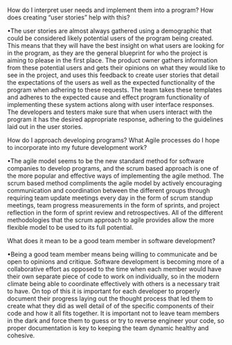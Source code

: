 How do I interpret user needs and implement them into a program? How does creating “user stories” help with this?

•The user stories are almost always gathered using a demographic that could be considered likely potential users of the program being created. This means that they will have the best insight on what users are looking for in the program, as they are the general blueprint for who the project is aiming to please in the first place. The product owner gathers information from these potential users and gets their opinions on what they would like to see in the project, and uses this feedback to create user stories that detail the expectations of the users as well as the expected functionality of the program when adhering to these requests. The team takes these templates and adheres to the expected cause and effect program functionality of implementing these system actions along with user interface responses. The developers and testers make sure that when users interact with the program it has the desired appropriate response, adhering to the guidelines laid out in the user stories.

How do I approach developing programs? What Agile processes do I hope to incorporate into my future development work?

•The agile model seems to be the new standard method for software companies to develop programs, and the scrum based approach is one of the more popular and effective ways of implementing the agile method. The scrum based method compliments the agile model by actively encouraging communication and coordination between the different groups through requiring team update meetings every day in the form of scrum standup meetings, team progress measurements in the form of sprints, and project reflection in the form of sprint review and retrospectives. All of the different methodologies that the scrum approach to agile provides allow the more flexible model to be used to its full potential.

What does it mean to be a good team member in software development?

•Being a good team member means being willing to communicate and be open to opinions and critique. Software development is becoming more of a collaborative effort as opposed to the time when each member would have their own separate piece of code to work on individually, so in the modern climate being able to coordinate effectively with others is a necessary trait to have. On top of this it is important for each developer to properly document their progress laying out the thought process that led them to create what they did as well detail of of the specific components of their code and how it all fits together. It is important not to leave team members in the dark and force them to guess or try to reverse engineer your code, so proper documentation is key to keeping the team dynamic healthy and cohesive.
